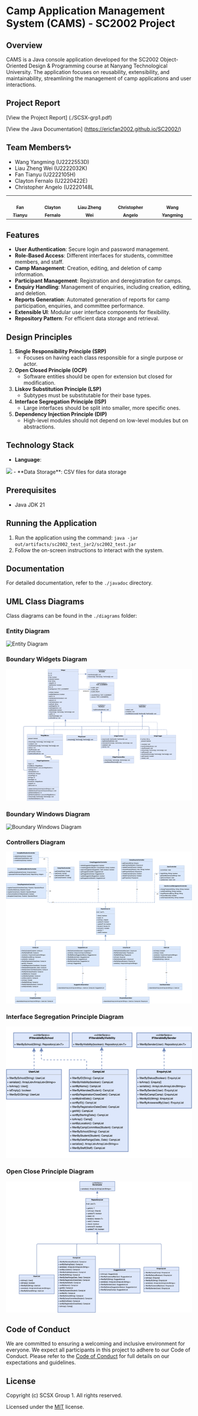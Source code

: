 # Camp Application Management System (CAMS) - SC2002 Project

## Overview

CAMS is a Java console application developed for the SC2002 Object-Oriented Design & Programming course at Nanyang Technological University. The application focuses on reusability, extensibility, and maintainability, streamlining the management of camp applications and user interactions.

## Project Report

[View the Project Report] (./SCSX-grp1.pdf)

[View the Java Documentation] (https://ericfan2002.github.io/SC2002/)

## Team Members✨

- Wang Yangming (U2222553D)
- Liau Zheng Wei (U2222032K)
- Fan Tianyu (U2222105H)
- Clayton Fernalo (U2220422E)
- Christopher Angelo (U2220148L

<table>
  <tr>
    <td align="center"><a href="https://github.com/EricFan2002/SC2002" target="_blank"><img src="https://avatars.githubusercontent.com/u/28054629?v=4?s=100" width="100px;" alt=""/><br /><sub><b>Fan Tianyu</b></sub></a><br /></td>
    <td align="center"><a href="https://github.com/sanstzu" target="_blank"><img src="https://avatars.githubusercontent.com/u/26087840?v=4?s=100" width="100px;" alt=""/><br /><sub><b>Clayton Fernalo</b></sub></a><br /></td>
    <td align="center"><a href="https://github.com/lousyway" target="_blank"><img src="https://avatars.githubusercontent.com/u/92497783?v=4?s=100" width="100px;" alt=""/><br /><sub><b>Liau Zheng Wei</b></sub></a><br /></td>
    <td align="center"><a href="https://github.com/Topheral" target="_blank"><img src="https://avatars.githubusercontent.com/u/96100546?v=4?s=100" width="100px;" alt=""/><br /><sub><b>Christopher Angelo</b></sub></a><br /></td>
    <td align="center"><a href="https://github.com/Alaneel" target="_blank"><img src="https://avatars.githubusercontent.com/u/96646828?v=4?s=100" width="100px;" alt=""/><br /><sub><b>Wang Yangming</b></sub></a><br /></td>
  </tr>
</table>

## Features

- **User Authentication**: Secure login and password management.
- **Role-Based Access**: Different interfaces for students, committee members, and staff.
- **Camp Management**: Creation, editing, and deletion of camp information.
- **Participant Management**: Registration and deregistration for camps.
- **Enquiry Handling**: Management of enquiries, including creation, editing, and deletion.
- **Reports Generation**: Automated generation of reports for camp participation, enquiries, and committee performance.
- **Extensible UI**: Modular user interface components for flexibility.
- **Repository Pattern**: For efficient data storage and retrieval.

## Design Principles

1. **Single Responsibility Principle (SRP)**
   - Focuses on having each class responsible for a single purpose or actor.
2. **Open Closed Principle (OCP)**
   - Software entities should be open for extension but closed for modification.
3. **Liskov Substitution Principle (LSP)**
   - Subtypes must be substitutable for their base types.
4. **Interface Segregation Principle (ISP)**
   - Large interfaces should be split into smaller, more specific ones.
5. **Dependency Injection Principle (DIP)**
   - High-level modules should not depend on low-level modules but on abstractions.

## Technology Stack

- **Language**:
<img src="https://img.shields.io/badge/Java-ED8B00?style=for-the-badge&logo=openjdk&logoColor=white" >
- **Data Storage**: CSV files for data storage

## Prerequisites

- Java JDK 21

## Running the Application

1. Run the application using the command: `java -jar out/artifacts/sc2002_test_jar2/sc2002_test.jar`
2. Follow the on-screen instructions to interact with the system.

## Documentation

For detailed documentation, refer to the `./javadoc` directory.

## UML Class Diagrams

Class diagrams can be found in the `./diagrams` folder:

### Entity Diagram
![Entity Diagram](./diagrams/EntityDiagram.png)

### Boundary Widgets Diagram
![Boundary Widgets Diagram](./diagrams/BoundaryWidgets.png)

### Boundary Windows Diagram
![Boundary Windows Diagram](./diagrams/BoundaryWindows.png)

### Controllers Diagram
![Controllers Diagram](./diagrams/Controllers.png)

### Interface Segregation Principle Diagram
![Interface Segregation Principle Diagram](./diagrams/InterfaceSegregationPrinciple.png)

### Open Close Principle Diagram
![Open Close Principle Diagram](./diagrams/OpenClosePrinciple.png)

## Code of Conduct

We are committed to ensuring a welcoming and inclusive environment for everyone. We expect all participants in this project to adhere to our Code of Conduct. Please refer to the [Code of Conduct](CODE_OF_CONDUCT.md) for full details on our expectations and guidelines.

## License

Copyright (c) SCSX Group 1. All rights reserved.

Licensed under the [MIT](LICENSE.md) license.
